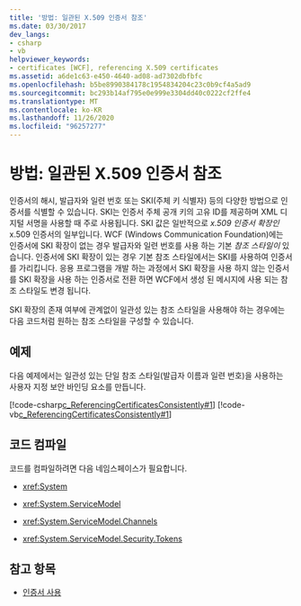 ```yaml
---
title: '방법: 일관된 X.509 인증서 참조'
ms.date: 03/30/2017
dev_langs:
- csharp
- vb
helpviewer_keywords:
- certificates [WCF], referencing X.509 certificates
ms.assetid: a6de1c63-e450-4640-ad08-ad7302dbfbfc
ms.openlocfilehash: b5be8990384178c1954834204c23c0b9cf4a5ad9
ms.sourcegitcommit: bc293b14af795e0e999e3304dd40c0222cf2ffe4
ms.translationtype: MT
ms.contentlocale: ko-KR
ms.lasthandoff: 11/26/2020
ms.locfileid: "96257277"
---
```

# <a name="how-to-consistently-reference-x509-certificates"></a>방법: 일관된 X.509 인증서 참조

인증서의 해시, 발급자와 일련 번호 또는 SKI(주체 키 식별자) 등의 다양한 방법으로 인증서를 식별할 수 있습니다. SKI는 인증서 주체 공개 키의 고유 ID를 제공하며 XML 디지털 서명을 사용할 때 주로 사용됩니다. SKI 값은 일반적으로 *x.509 인증서 확장인* x.509 인증서의 일부입니다. WCF (Windows Communication Foundation)에는 인증서에 SKI 확장이 없는 경우 발급자와 일련 번호를 사용 하는 기본 *참조 스타일이* 있습니다. 인증서에 SKI 확장이 있는 경우 기본 참조 스타일에서는 SKI를 사용하여 인증서를 가리킵니다. 응용 프로그램을 개발 하는 과정에서 SKI 확장을 사용 하지 않는 인증서를 SKI 확장을 사용 하는 인증서로 전환 하면 WCF에서 생성 된 메시지에 사용 되는 참조 스타일도 변경 됩니다.  
  
 SKI 확장의 존재 여부에 관계없이 일관성 있는 참조 스타일을 사용해야 하는 경우에는 다음 코드처럼 원하는 참조 스타일을 구성할 수 있습니다.  
  
## <a name="example"></a>예제  

 다음 예제에서는 일관성 있는 단일 참조 스타일(발급자 이름과 일련 번호)을 사용하는 사용자 지정 보안 바인딩 요소를 만듭니다.  
  
 [!code-csharp[c_ReferencingCertificatesConsistently#1](../../../../samples/snippets/csharp/VS_Snippets_CFX/c_referencingcertificatesconsistently/cs/source.cs#1)]
 [!code-vb[c_ReferencingCertificatesConsistently#1](../../../../samples/snippets/visualbasic/VS_Snippets_CFX/c_referencingcertificatesconsistently/vb/source.vb#1)]  
  
## <a name="compiling-the-code"></a>코드 컴파일  

 코드를 컴파일하려면 다음 네임스페이스가 필요합니다.  
  
- <xref:System>  
  
- <xref:System.ServiceModel>  
  
- <xref:System.ServiceModel.Channels>  
  
- <xref:System.ServiceModel.Security.Tokens>  
  
## <a name="see-also"></a>참고 항목

- [인증서 사용](working-with-certificates.md)
